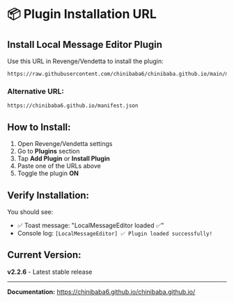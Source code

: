 # 📦 Plugin Installation URL

## Install Local Message Editor Plugin

Use this URL in Revenge/Vendetta to install the plugin:

```
https://raw.githubusercontent.com/chinibaba6/chinibaba.github.io/main/manifest.json
```

### Alternative URL:
```
https://chinibaba6.github.io/manifest.json
```

## How to Install:

1. Open Revenge/Vendetta settings
2. Go to **Plugins** section
3. Tap **Add Plugin** or **Install Plugin**
4. Paste one of the URLs above
5. Toggle the plugin **ON**

## Verify Installation:

You should see:
- ✅ Toast message: "LocalMessageEditor loaded ✅"
- Console log: `[LocalMessageEditor] ✅ Plugin loaded successfully!`

## Current Version:

**v2.2.6** - Latest stable release

---

**Documentation:** https://chinibaba6.github.io/chinibaba.github.io/

